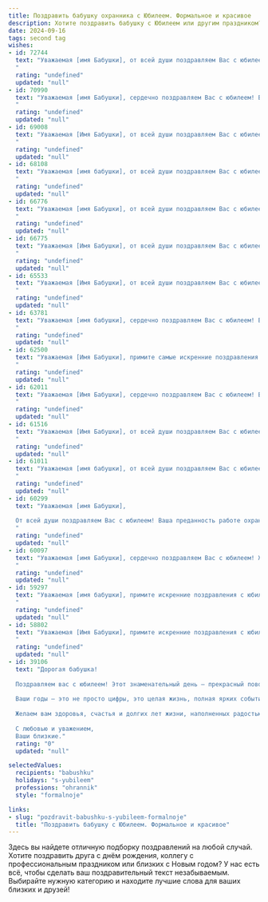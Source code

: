 ```yaml
---
title: Поздравить бабушку охранника с Юбилеем. Формальное и красивое
description: Хотите поздравить бабушку с Юбилеем или другим праздником? Наш ИИ создаст незабываемое поздравление, а вы обязательно выделитесь среди других.  
date: 2024-09-16
tags: second tag
wishes:
- id: 72744
  text: "Уважаемая [имя Бабушки], от всей души поздравляем Вас с юбилеем! Ваша служба в качестве охранника – это не просто профессия, это настоящее призвание, требующее ответственности, бдительности и самоотверженности.  Желаем Вам крепкого здоровья, долгих лет жизни, благополучия и мирного неба над головой!
  "
  rating: "undefined"
  updated: "null"
- id: 70990
  text: "Уважаемая [имя Бабушки], сердечно поздравляем Вас с юбилеем! Ваша самоотверженная работа охранника,  забота о безопасности и  уверенность в себе –  достойны глубокого уважения.  Желаем Вам крепкого здоровья, долголетия,  мира и  радости в  Вашей жизни!
  "
  rating: "undefined"
  updated: "null"
- id: 69008
  text: "Уважаемая [Имя Бабушки], от всей души поздравляем Вас с юбилеем! Ваша преданность профессии охранника, ответственность и чувство долга достойны глубокого уважения. Желаем Вам крепкого здоровья, благополучия и долгих лет жизни, полных радости и покоя!
  "
  rating: "undefined"
  updated: "null"
- id: 68108
  text: "Уважаемая [имя бабушки], от всей души поздравляем Вас с юбилеем!  Желаем Вам крепкого здоровья,  радости и  счастья. Пусть ваша жизнь  будет наполнена  теплотой,  любовью  и  уважением  близких.  Особую благодарность выражаем за Ваш  труд и  верность  профессии  охранника,  которую Вы  достойно  несли  несколько лет.
  "
  rating: "undefined"
  updated: "null"
- id: 66776
  text: "Уважаемая [имя Бабушки], от всей души поздравляем Вас с юбилеем! Желаем Вам крепкого здоровья, долгих лет жизни, семейного благополучия и всегда радостного настроения. Ваша служба охранником – это не просто профессия, это призвание, в котором Вы проявили свои лучшие качества: ответственность, внимательность и мужество. Пусть каждый день приносит Вам мир, спокойствие и благодарность за Ваш труд!
  "
  rating: "undefined"
  updated: "null"
- id: 66775
  text: "Уважаемая [Имя Бабушки], от всей души поздравляем Вас с юбилеем!  Ваша преданность работе охранника – пример для всех. Желаем Вам крепкого здоровья, долгих лет жизни, благополучия и мирных дней!
  "
  rating: "undefined"
  updated: "null"
- id: 65533
  text: "Уважаемая [Имя Бабушки], от всей души поздравляем Вас с юбилеем! Ваша преданность и ответственность, проявленные в профессии охранника, всегда служили примером для окружающих. Желаем Вам крепкого здоровья, благополучия и долгих лет жизни, наполненных радостью, любовью и заботой близких!
  "
  rating: "undefined"
  updated: "null"
- id: 63781
  text: "Уважаемая [имя бабушки], сердечно поздравляем Вас с юбилеем! Ваша многолетняя и самоотверженная служба в качестве охранника заслуживает глубокого уважения. Желаем Вам крепкого здоровья, благополучия и долгих лет жизни, наполненных радостью, любовью и заботой близких.
  "
  rating: "undefined"
  updated: "null"
- id: 62500
  text: "Уважаемая [Имя Бабушки], примите самые искренние поздравления с юбилеем!  Ваша преданность делу,  ответственность и бдительность на посту охранника заслуживают глубокого уважения. Желаем Вам крепкого здоровья,  спокойствия,  благополучия и долгих лет жизни!
  "
  rating: "undefined"
  updated: "null"
- id: 62011
  text: "Уважаемая [Имя Бабушки], сердечно поздравляем Вас с юбилеем! Ваша преданность профессии охранника и долгий, честный труд заслуживают глубокого уважения. Желаем Вам крепкого здоровья, неиссякаемой энергии, благополучия и долгих лет жизни, наполненных радостью и любовью близких.
  "
  rating: "undefined"
  updated: "null"
- id: 61516
  text: "Уважаемая [Имя Бабушки], от всей души поздравляем Вас с юбилеем!  Желаем Вам крепкого здоровья,  неиссякаемой энергии,  радости и благополучия. Пусть каждый день  приносит  Вам  новые  яркие  впечатления  и  тепло  родных.  Особую  благодарность  выражаем  Вам  за  Ваш  самоотверженный  труд  в  качестве  охранника,  за  вашу  отдачу  и  ответственность.  Будьте  счастливы!
  "
  rating: "undefined"
  updated: "null"
- id: 61011
  text: "Уважаемая [имя бабушки], от всей души поздравляем Вас с юбилеем! Ваша служба в качестве охранника, полная ответственности и самоотверженности, заслуживает глубокого уважения. Желаем Вам крепкого здоровья, благополучия и мирной, спокойной жизни! Пусть каждый день приносит радость, а Ваши близкие всегда будут рядом.
  "
  rating: "undefined"
  updated: "null"
- id: 60299
  text: "Уважаемая [имя Бабушки],
  
  От всей души поздравляем Вас с юбилеем! Ваша преданность работе охранника, профессионализм и  ответственность всегда вызывали  глубокое уважение. Желаем Вам крепкого здоровья, долгих лет жизни,  счастья и благополучия!
  "
  rating: "undefined"
  updated: "null"
- id: 60097
  text: "Уважаемая [имя Бабушки], сердечно поздравляем Вас с юбилеем! Желаем Вам крепкого здоровья, долгих лет жизни,  радости, благополучия и, конечно же, успехов в Вашей непростой, но важной профессии охранника. Пусть каждый день приносит Вам удовлетворение от проделанной работы и  тепло домашнего очага.
  "
  rating: "undefined"
  updated: "null"
- id: 59297
  text: "Уважаемая [имя бабушки], примите искренние поздравления с юбилеем! Ваша верность долгу, профессионализм и самоотверженность в трудной профессии охранника достойны глубокого уважения. Желаем Вам крепкого здоровья, благополучия, радости и долгих лет жизни.
  "
  rating: "undefined"
  updated: "null"
- id: 58802
  text: "Уважаемая [Имя Бабушки], примите искренние поздравления с юбилеем! Ваша преданность службе, профессионализм и ответственность всегда служили примером для всех. Желаем Вам крепкого здоровья, благополучия и долгих лет жизни!
  "
  rating: "undefined"
  updated: "null"
- id: 39106
  text: "Дорогая бабушка!
  
  Поздравляем вас с юбилеем! Этот знаменательный день — прекрасный повод выразить нашу глубочайшую благодарность за вашу заботу, мудрость и любовь, которые вы щедро дарите всем нам.
  
  Ваши годы — это не просто цифры, это целая жизнь, полная ярких событий, достижения и трудов. Ваша профессия охранника говорит о вашей стойкости, ответственности и преданности, что является для нас настоящим примером.
  
  Желаем вам здоровья, счастья и долгих лет жизни, наполненных радостью и гармонией. Пусть каждый день приносит вам тепло и улыбки, а впереди ждут только светлые перспективы и приятные моменты.
  
  С любовью и уважением,
  Ваши близкие."
  rating: "0"
  updated: "null"

selectedValues:
  recipients: "babushku"
  holidays: "s-yubileem"
  professions: "ohrannik"
  style: "formalnoje"

links:
- slug: "pozdravit-babushku-s-yubileem-formalnoje"
  title: "Поздравить бабушку с Юбилеем. Формальное и красивое"
---
```


Здесь вы найдете отличную подборку поздравлений на любой случай. 
Хотите поздравить друга с днём рождения, коллегу с профессиональным праздником или близких с Новым годом? У нас есть всё, чтобы сделать ваш поздравительный текст незабываемым. Выбирайте нужную категорию и находите лучшие слова для ваших близких и друзей!
